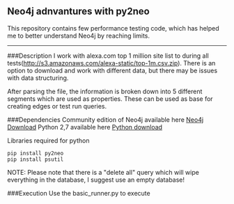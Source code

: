 ## Neo4j adnvantures with py2neo
This repository contains few performance testing code, which has helped me to better understand Neo4j by reaching limits.


----------

###Description 
I work with alexa.com top 1 million site list to during all tests(http://s3.amazonaws.com/alexa-static/top-1m.csv.zip). There is an option to download and work with different data, but there may be issues with data structuring.

After parsing the file, the information is broken down into 5 different segments which are used as properties. These can be used as base for creating edges or test run queries.

###Dependencies
Community edition of Neo4j available here [Neo4j Download](http://neo4j.com/download/) 
Python 2,7 available here [Python download](https://www.python.org/downloads/)

Libraries required for python

    pip install py2neo
    pip install psutil

NOTE: Please note that there is a "delete all" query which will wipe everything in the database, I suggest use an empty database!

###Execution
Use the basic_runner.py to execute

